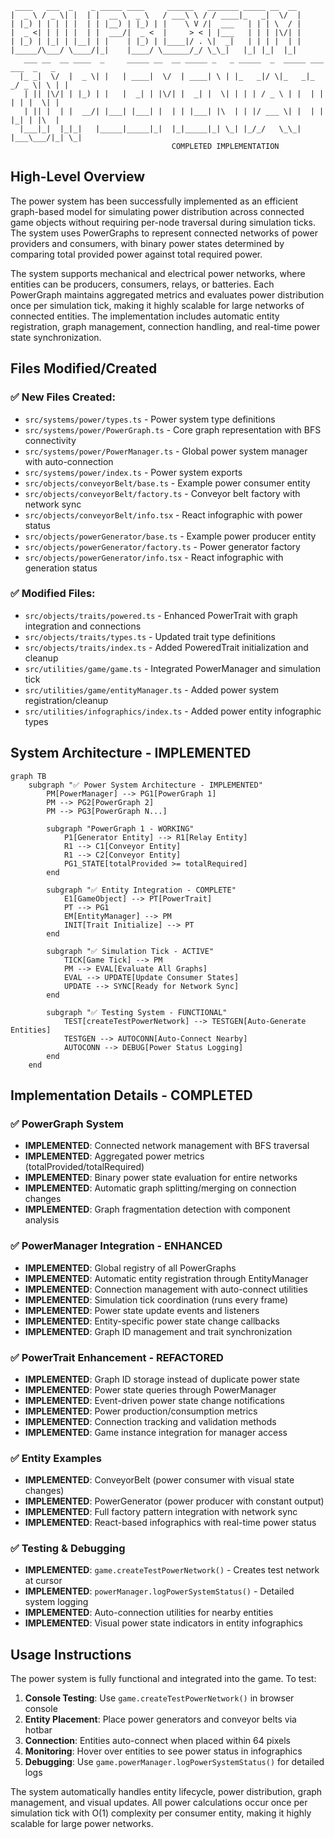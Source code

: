 ```
 ____   ___  _    _ _____ ____     ______   _______ _____ __  __
|  _ \ / _ \| |  | |  __ \  _ \   / ___\ \ / / ____|_   _|  \/  |
| |_) | | | | |  | | |__) | |_) | |    \ V /|  ___   | | | \  / |
|  _ <| | | | |  | |  ___/|  _ <  |     > < | |___   | | | |\/| |
| |_) | |_| | |__| | |    | |_) | |____|/ . \|  _|   | | | |  | |
|_____/\___/ \____/|_|    |____/ \______/_/ \_\_|   |_| |_|  |_|
   ___ __  __ ____  _     _____ __  __ _____ _   _ _____  _  _____ ___ ___  _   _ 
  |_ _|  \/  |  _ \| |   | ____|  \/  | ____| \ | |_   _|/ \|_   _|_ _/ _ \| \ | |
   | || |\/| | |_) | |   |  _| | |\/| |  _| |  \| | | | / _ \ | |  | | | | |  \| |
   | || |  | |  __/| |___| |___| |  | | |___| |\  | | |/ ___ \| |  | | |_| | |\  |
  |___|_|  |_|_|   |_____|_____|_|  |_|_____|_| \_| |_/_/   \_\_| |___\___/|_| \_|
                                    COMPLETED IMPLEMENTATION
```

## High-Level Overview

The power system has been successfully implemented as an efficient graph-based model for simulating power distribution across connected game objects without requiring per-node traversal during simulation ticks. The system uses PowerGraphs to represent connected networks of power providers and consumers, with binary power states determined by comparing total provided power against total required power.

The system supports mechanical and electrical power networks, where entities can be producers, consumers, relays, or batteries. Each PowerGraph maintains aggregated metrics and evaluates power distribution once per simulation tick, making it highly scalable for large networks of connected entities. The implementation includes automatic entity registration, graph management, connection handling, and real-time power state synchronization.

## Files Modified/Created

### ✅ New Files Created:
- `src/systems/power/types.ts` - Power system type definitions
- `src/systems/power/PowerGraph.ts` - Core graph representation with BFS connectivity
- `src/systems/power/PowerManager.ts` - Global power system manager with auto-connection
- `src/systems/power/index.ts` - Power system exports
- `src/objects/conveyorBelt/base.ts` - Example power consumer entity
- `src/objects/conveyorBelt/factory.ts` - Conveyor belt factory with network sync
- `src/objects/conveyorBelt/info.tsx` - React infographic with power status
- `src/objects/powerGenerator/base.ts` - Example power producer entity
- `src/objects/powerGenerator/factory.ts` - Power generator factory
- `src/objects/powerGenerator/info.tsx` - React infographic with generation status

### ✅ Modified Files:
- `src/objects/traits/powered.ts` - Enhanced PowerTrait with graph integration and connections
- `src/objects/traits/types.ts` - Updated trait type definitions
- `src/objects/traits/index.ts` - Added PoweredTrait initialization and cleanup
- `src/utilities/game/game.ts` - Integrated PowerManager and simulation tick
- `src/utilities/game/entityManager.ts` - Added power system registration/cleanup
- `src/utilities/infographics/index.ts` - Added power entity infographic types

## System Architecture - IMPLEMENTED

```mermaid
graph TB
    subgraph "✅ Power System Architecture - IMPLEMENTED"
        PM[PowerManager] --> PG1[PowerGraph 1]
        PM --> PG2[PowerGraph 2]
        PM --> PG3[PowerGraph N...]
        
        subgraph "PowerGraph 1 - WORKING"
            P1[Generator Entity] --> R1[Relay Entity]
            R1 --> C1[Conveyor Entity]
            R1 --> C2[Conveyor Entity]
            PG1_STATE[totalProvided >= totalRequired]
        end
        
        subgraph "✅ Entity Integration - COMPLETE"
            E1[GameObject] --> PT[PowerTrait]
            PT --> PG1
            EM[EntityManager] --> PM
            INIT[Trait Initialize] --> PT
        end
        
        subgraph "✅ Simulation Tick - ACTIVE"
            TICK[Game Tick] --> PM
            PM --> EVAL[Evaluate All Graphs]
            EVAL --> UPDATE[Update Consumer States]
            UPDATE --> SYNC[Ready for Network Sync]
        end
        
        subgraph "✅ Testing System - FUNCTIONAL"
            TEST[createTestPowerNetwork] --> TESTGEN[Auto-Generate Entities]
            TESTGEN --> AUTOCONN[Auto-Connect Nearby]
            AUTOCONN --> DEBUG[Power Status Logging]
        end
    end
```

## Implementation Details - COMPLETED

### ✅ PowerGraph System
- **IMPLEMENTED**: Connected network management with BFS traversal
- **IMPLEMENTED**: Aggregated power metrics (totalProvided/totalRequired)  
- **IMPLEMENTED**: Binary power state evaluation for entire networks
- **IMPLEMENTED**: Automatic graph splitting/merging on connection changes
- **IMPLEMENTED**: Graph fragmentation detection with component analysis

### ✅ PowerManager Integration - ENHANCED
- **IMPLEMENTED**: Global registry of all PowerGraphs
- **IMPLEMENTED**: Automatic entity registration through EntityManager
- **IMPLEMENTED**: Connection management with auto-connect utilities
- **IMPLEMENTED**: Simulation tick coordination (runs every frame)
- **IMPLEMENTED**: Power state update events and listeners
- **IMPLEMENTED**: Entity-specific power state change callbacks
- **IMPLEMENTED**: Graph ID management and trait synchronization

### ✅ PowerTrait Enhancement - REFACTORED
- **IMPLEMENTED**: Graph ID storage instead of duplicate power state
- **IMPLEMENTED**: Power state queries through PowerManager
- **IMPLEMENTED**: Event-driven power state change notifications  
- **IMPLEMENTED**: Power production/consumption metrics
- **IMPLEMENTED**: Connection tracking and validation methods
- **IMPLEMENTED**: Game instance integration for manager access

### ✅ Entity Examples
- **IMPLEMENTED**: ConveyorBelt (power consumer with visual state changes)
- **IMPLEMENTED**: PowerGenerator (power producer with constant output)
- **IMPLEMENTED**: Full factory pattern integration with network sync
- **IMPLEMENTED**: React-based infographics with real-time power status

### ✅ Testing & Debugging
- **IMPLEMENTED**: `game.createTestPowerNetwork()` - Creates test network at cursor
- **IMPLEMENTED**: `powerManager.logPowerSystemStatus()` - Detailed system logging
- **IMPLEMENTED**: Auto-connection utilities for nearby entities
- **IMPLEMENTED**: Visual power state indicators in entity infographics

## Usage Instructions

The power system is fully functional and integrated into the game. To test:

1. **Console Testing**: Use `game.createTestPowerNetwork()` in browser console
2. **Entity Placement**: Place power generators and conveyor belts via hotbar
3. **Connection**: Entities auto-connect when placed within 64 pixels
4. **Monitoring**: Hover over entities to see power status in infographics
5. **Debugging**: Use `game.powerManager.logPowerSystemStatus()` for detailed logs

The system automatically handles entity lifecycle, power distribution, graph management, and visual updates. All power calculations occur once per simulation tick with O(1) complexity per consumer entity, making it highly scalable for large power networks.
